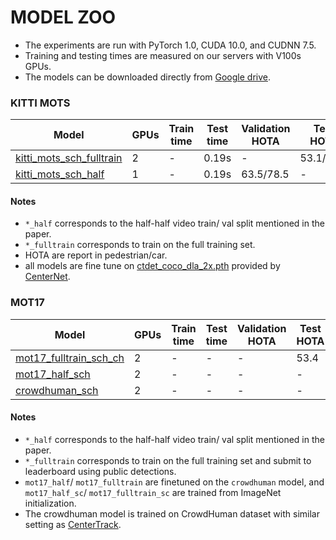 # MODEL ZOO

- The experiments are run with PyTorch 1.0, CUDA 10.0, and CUDNN 7.5.
- Training and testing times are measured on our servers with V100s GPUs.
- The models can be downloaded directly from [Google drive](https://drive.google.com/drive/folders/1GQI_OPgDzQXdG8XW0vjs2_KS1eieccjD?usp=sharing).

### KITTI MOTS 

| Model                 |GPUs| Train time| Test time | Validation HOTA  | Test HOTA  | Download  |
|-----------------------|----|-----------|-----------|------------------|------------|-----------|
| [kitti_mots_sch_fulltrain](../experiments/kitti_mots_fulltrain.sh)         |    2 |    -    | 0.19s     |      -      |       53.1/67.1     | [model](https://drive.google.com/file/d/1gvBkDmCWjdJWHaFY50ZfrqhKGXQzi4MA/view?usp=sharing) |
| [kitti_mots_sch_half](../experiments/kitti_mots_half.sh)         |    1 |    -    | 0.19s      |         63.5/78.5     |      -     | [model](https://drive.google.com/file/d/1c0EYf5aa6xG7NAfN8f2WYN3SKMno6sAu/view?usp=sharing) |

#### Notes

- `*_half` corresponds to the half-half video train/ val split mentioned in the paper. 
- `*_fulltrain` corresponds to train on the full training set.
- HOTA are report in pedestrian/car.
-  all models are fine tune on [ctdet_coco_dla_2x.pth](https://drive.google.com/file/d/18Q3fzzAsha_3Qid6mn4jcIFPeOGUaj1d/edit) provided by [CenterNet](https://github.com/xingyizhou/CenterNet/blob/master/readme/MODEL_ZOO.md).

### MOT17

| Model                 | GPUs |Train time| Test time | Validation HOTA  | Test HOTA  | Download | 
|-----------------------|------|----------|-----------|------------------|------------|----------|
| [mot17_fulltrain_sch_ch](../experiments/mot17_fulltrain.sh)       |    2 |    -    | -     |          -       | 53.4 |  [model](https://drive.google.com/file/d/1tmpGfoCyDdFkl3R3UpYLyh5SR8spSLQ_/view?usp=sharing)     |
| [mot17_half_sch](../experiments/mot17_half.sh)            |    2 |    -    | -     |         -    |      -     | [model](https://drive.google.com/file/d/1FsL_apCEpx4LTKg8PSZkr1TRCy0tVw8s/view?usp=sharing) |
| [crowdhuman_sch](../experiments/crowdhuman.sh)            |    2 |    -   | -      |       -     |      -     |[model](https://drive.google.com/file/d/1YXXNaoLFYf5ovdXcs4xUw5ER6aP44l8z/view?usp=sharing) |

#### Notes

- `*_half` corresponds to the half-half video train/ val split mentioned in the paper. 
- `*_fulltrain` corresponds to train on the full training set and submit to leaderboard using public detections.
- `mot17_half`/ `mot17_fulltrain` are finetuned on the `crowdhuman` model, and `mot17_half_sc`/ `mot17_fulltrain_sc` are trained from ImageNet initialization.
- The crowdhuman model is trained on CrowdHuman dataset with similar setting as [CenterTrack](https://github.com/xingyizhou/CenterTrack).


